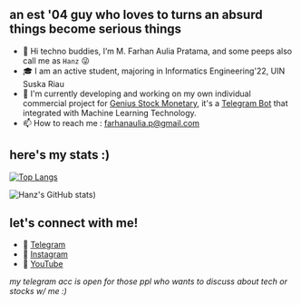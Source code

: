 ## an est '04 guy who loves to turns an absurd things become serious things

- 👋 Hi techno buddies, I’m M. Farhan Aulia Pratama, and some peeps also call me as `Hanz` 😜
- 🎓 I am an active student, majoring in Informatics Engineering'22, UIN Suska Riau
- 👀 I'm currently developing and working on my own individual commercial project for [Genius Stock Monetary](https://t.me/gsmpublics), it's a [Telegram Bot](https://t.me/gsmclubbot) that integrated with Machine Learning Technology.
- 📫 How to reach me : farhanaulia.p@gmail.com

## here's my stats :)
[![Top Langs](https://github-readme-stats.vercel.app/api/top-langs/?username=MFarhanZ1&exclude_repo=github-readme-stats,MFarhanZ1.github.io)](https://github.com/MFarhanZ1/github-readme-stats)

![Hanz's GitHub stats](https://github-readme-stats.vercel.app/api?username=MFarhanZ1&show_icons=true&theme=tokyonight&hide=contribs,prs&count_private=true))

## let's connect with me!

- 🌱 [Telegram](https://t.me/hanzmusk)
- 🥅 [Instagram](https://www.instagram.com/mfarhanz1/)
- 🔎 [YouTube](https://www.youtube.com/hanztech)

_my telegram acc is open for those ppl who wants to discuss about tech or stocks w/ me :)_
<!---
MFarhanZ1/MFarhanZ1 is a ✨ special ✨ repository because its `README.md` (this file) appears on your GitHub profile.
You can click the Preview link to take a look at your changes.
--->
